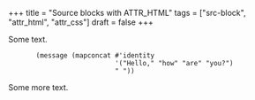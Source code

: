 +++
title = "Source blocks with ATTR_HTML"
tags = ["src-block", "attr_html", "attr_css"]
draft = false
+++

Some text.

<style>.indent-block { padding-left: 50px;  }</style>

<div class="indent-block">
  <div></div>

```emacs-lisp
(message (mapconcat #'identity
                    '("Hello," "how" "are" "you?")
                    " "))
```
</div>

Some more text.
